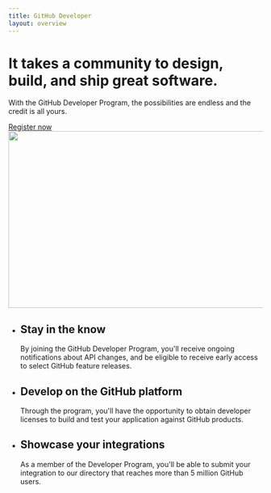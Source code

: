 ```yaml
---
title: GitHub Developer
layout: overview
---
```


<div class="feature dev-program">
  <div class="wrapper">
    <h1>It takes a community to design, build, and ship great software.</h1>
    <p class="intro">With the GitHub Developer Program, the possibilities are endless and the credit is all yours.</p>
    <a href="https://github.com/developer/register" class="button">Register now</a>
  </div>
  <img src="/shared/images/header-animation.gif" alt="" class="earth" width="700" height="350">
</div>

<div class="full-width-divider">
  <ul class="wrapper highlights">
    <li class="highlight-module">
      <a href="/guides/"><span class="mega-octicon octicon-broadcast"></span></a>
      <h2>Stay in the know</h2>
      <p>By joining the GitHub Developer Program, you'll receive ongoing notifications about API changes, and be eligible to receive early access to select GitHub feature releases.</p>
    </li>
    <li class="highlight-module">
      <a href="/libraries/"><span class="mega-octicon octicon-code"></span></a>
      <h2>Develop on the GitHub platform</h2>
      <p>Through the program, you'll have the opportunity to obtain developer licenses to build and test your application against GitHub products.</p>
    </li>
    <li class="highlight-module">
      <a href="http://github.com/contact"><span class="mega-octicon octicon-globe"></span></a>
      <h2>Showcase your integrations</h2>
      <p>As a member of the Developer Program, you'll be able to submit your integration to our directory that reaches more than 5 million GitHub users.</p>
    </li>
  </ul>
</div>
